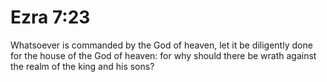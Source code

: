 # Ezra 7:23

Whatsoever is commanded by the God of heaven, let it be diligently done for the house of the God of heaven: for why should there be wrath against the realm of the king and his sons?